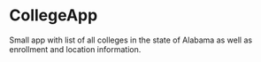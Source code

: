 # CollegeApp
Small app with list of all colleges in the state of Alabama as well as enrollment and location information.
